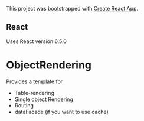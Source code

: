 This project was bootstrapped with [Create React App](https://github.com/facebook/create-react-app).

## React
Uses React version 6.5.0

# ObjectRendering
Provides a template for
* Table-rendering
* Single object Rendering
* Routing
* dataFacade (if you want to use cache)

